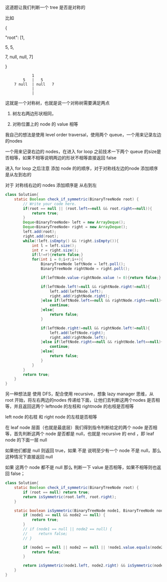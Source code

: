 这道题让我们判断一个 tree 是否是对称的

比如

{

"root": [1,

5, 5,

7, null, null, 7]

}

                1
            5   |   5
        7 null  | null   7
                |
                |

这就是一个对称树，也就是说一个对称树需要满足两点

1. 树左右两边形状相同，

2. 对称位置上的 node 的 value 相等


我自己的想法是使用 level order traversal，使用两个 queue，一个用来记录左边的nodes

一个用来记录右边的 nodes，在进入 for loop 之前技术一下两个 queue 的size是否相等，如果不相等说明两边的形状不相等直接返回 false

进入 for loop 之后注意 添加 node 的的顺序，对于对称线左边的node 添加顺序是从左到右的

对于 对称线右边的 nodes 添加顺序是 从右到左

```java
class Solution{
    static Boolean check_if_symmetric(BinaryTreeNode root) {
        // Write your code here.
        if(root == null || (root.left==null && root.right==null)){
            return true;
        }
        Deque<BinaryTreeNode> left = new ArrayDeque();
        Deque<BinaryTreeNode> right = new ArrayDeque();
        left.add(root);
        right.add(root);
        while(!left.isEmpty() && !right.isEmpty()){
            int l = left.size();
            int r = right.size();
            if(l!=r){return false;}
            for(int i = 0;i<r;i++){
                BinaryTreeNode leftNode = left.poll();
                BinaryTreeNode rightNode = right.poll();

                if(leftNode.value-rightNode.value != 0){return false;}

                if(leftNode.left!=null && rightNode.right!=null){
                    left.add(leftNode.left);
                    right.add(rightNode.right);
                }else if(leftNode.left==null && rightNode.right==null){
                    continue;
                }else{
                    return false;
                }

                if(leftNode.right!=null && rightNode.left!=null){
                    left.add(leftNode.right);
                    right.add(rightNode.left);
                }else if(leftNode.right==null && rightNode.left==null){
                    continue;
                }else{
                    return false;
                }
            }
        }
        return true;
    }
}
```


另一种想法是 使用 DFS，配合使用 recursive，想象 lazy manager 思维，从 root 开始，将左右两边的nodes 传递给下面，让他们去判断这两个nodes 是否相等，并且返回这两个 leftnode 的左枝和 rightnode 的右枝是否相等

left node 的右枝 和 right node 的左枝是否相等

在 leaf node 层面（也就是最底层）我们得到指令判断给定的两个 node 是否相等，首先判断这两个 node 是否都是 null，也就是 recursive 的 end ，即 leaf node 的下面一层 null

如果他们都是 null 则返回 true，如果 不是 说明至少有一个 node 不是 null，那么这种情况下直接返回 null

如果 这两个 node 都不是 null 那么 判断一下 value
是否相等，如果不相等则也返回 false；


```java
class Solution{
    static Boolean check_if_symmetric(BinaryTreeNode root) {
        if (root == null) return true;
        return isSymmetric(root.left, root.right);
    }

    static boolean isSymmetric(BinaryTreeNode node1, BinaryTreeNode node2) {
        if (node1 == null && node2 == null) {
            return true;
        }
        // if (node1 == null || node2 == null) {
        //     return false;
        // }

        if (node1 == null || node2 == null || !node1.value.equals(node2.value)) {
            return false;
        }

        return isSymmetric(node1.left, node2.right) && isSymmetric(node1.right, node2.left);
    }
}
```
    

